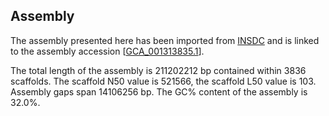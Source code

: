 **Assembly**
--------

The assembly presented here has been imported from [INSDC](http://www.insdc.org) and is linked to the assembly accession [[GCA\_001313835.1](http://www.ebi.ac.uk/ena/data/view/GCA_001313835.1)].

The total length of the assembly is 211202212 bp contained within 3836 scaffolds.
The scaffold N50 value is 521566, the scaffold L50 value is 103.
Assembly gaps span 14106256 bp. The GC% content of the assembly is 32.0%.
